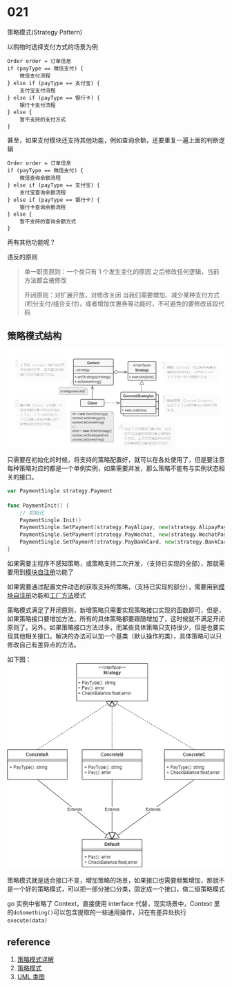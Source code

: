 # 021

策略模式(Strategy Pattern)

以购物时选择支付方式的场景为例

```
Order order = 订单信息
if (payType == 微信支付) {
    微信支付流程
} else if (payType == 支付宝) {
    支付宝支付流程
} else if (payType == 银行卡) {
    银行卡支付流程
} else {
    暂不支持的支付方式
}
```

甚至，如果支付模块还支持其他功能，例如查询余额，还要重复一遍上面的判断逻辑

```
Order order = 订单信息
if (payType == 微信支付) {
    微信查询余额流程
} else if (payType == 支付宝) {
    支付宝查询余额流程
} else if (payType == 银行卡) {
    银行卡查询余额流程
} else {
    暂不支持的查询余额方式
}
```

再有其他功能呢？

违反的原则

> 单一职责原则：一个类只有 1 个发生变化的原因
> 之后修改任何逻辑，当前方法都会被修改
>
> 开闭原则：对扩展开放，对修改关闭
> 当我们需要增加、减少某种支付方式(积分支付/组合支付)，或者增加优惠券等功能时，不可避免的要修改该段代码

## 策略模式结构

![image-20220125190104484](image/image-20220125190104484.png)

只需要在初始化的时候，将支持的策略配置好，就可以在各处使用了，但是要注意每种策略对应的都是一个单例实例，如果需要并发，那么策略不能有与实例状态相关的接口。

```go
var PaymentSingle strategy.Payment

func PaymentInit() {
	// 初始化
	PaymentSingle.Init()
	PaymentSingle.SetPayment(strategy.PayAlipay, new(strategy.AlipayPayment))
	PaymentSingle.SetPayment(strategy.PayWechat, new(strategy.WechatPayment))
	PaymentSingle.SetPayment(strategy.PayBankCard, new(strategy.BankCardPayment))
}
```

如果需要主程序不感知策略，或策略支持二次开发，（支持已实现的全部），那就需要用到[模块自注册][]功能了

如果需要通过配置文件动态的获取支持的策略，（支持已实现的部分），需要用到[模块自注册][]功能和[工厂方法][]模式

策略模式满足了开闭原则，新增策略只需要实现策略接口实现的函数即可，但是，如果策略接口要增加方法，所有的具体策略都要跟随增加了，这时候就不满足开闭原则了。另外，如果策略接口方法过多，而某些具体策略只支持很少，但是也要实现其他相关接口。解决的办法可以加一个基类（默认操作的类），具体策略可以只修改自己有差异点的方法。

如下图：
![](strategypattern.drawio.png)

策略模式就是适合接口不变，增加策略的场景，如果接口也需要频繁增加，那就不是一个好的策略模式，可以把一部分接口分类，固定成一个接口，做二级策略模式

go 实例中省略了 Context，直接使用 interface 代替，现实场景中，Context 里的`doSomething()`可以包含提取的一些通用操作，只在有差异处执行`execute(data)`

## reference

1. [策略模式详解](https://zhuanlan.zhihu.com/p/346607652)
2. [策略模式](https://refactoringguru.cn/design-patterns/strategy)
3. [UML 类图](https://zhuanlan.zhihu.com/p/109655171)

[模块自注册]: ../../../../go/tree/master/501
[工厂方法]: ../001
